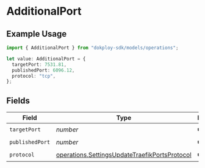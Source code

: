 # AdditionalPort

## Example Usage

```typescript
import { AdditionalPort } from "dokploy-sdk/models/operations";

let value: AdditionalPort = {
  targetPort: 7531.81,
  publishedPort: 6096.12,
  protocol: "tcp",
};
```

## Fields

| Field                                                                                                          | Type                                                                                                           | Required                                                                                                       | Description                                                                                                    |
| -------------------------------------------------------------------------------------------------------------- | -------------------------------------------------------------------------------------------------------------- | -------------------------------------------------------------------------------------------------------------- | -------------------------------------------------------------------------------------------------------------- |
| `targetPort`                                                                                                   | *number*                                                                                                       | :heavy_check_mark:                                                                                             | N/A                                                                                                            |
| `publishedPort`                                                                                                | *number*                                                                                                       | :heavy_check_mark:                                                                                             | N/A                                                                                                            |
| `protocol`                                                                                                     | [operations.SettingsUpdateTraefikPortsProtocol](../../models/operations/settingsupdatetraefikportsprotocol.md) | :heavy_check_mark:                                                                                             | N/A                                                                                                            |
